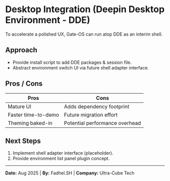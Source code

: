 # Desktop Integration (Deepin Desktop Environment - DDE)

To accelerate a polished UX, Gate-OS can run atop DDE as an interim shell.

## Approach

- Provide install script to add DDE packages & session file.
- Abstract environment switch UI via future shell adapter interface.

## Pros / Cons

| Pros | Cons |
|------|------|
| Mature UI | Adds dependency footprint |
| Faster time-to-demo | Future migration effort |
| Theming baked-in | Potential performance overhead |

## Next Steps

1. Implement shell adapter interface (placeholder).
2. Provide environment list panel plugin concept.

---
**Date:** Aug 2025 | **By:** Fadhel.SH | **Company:** Ultra-Cube Tech

